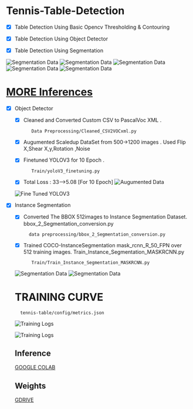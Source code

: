 # Tennis-Table-Detection

- [X] Table Detection Using Basic Opencv Thresholding & Contouring

- [X] Table Detection Using Object Detector

- [X] Table Detection Using Segmentation 


![Segmentation Data](https://github.com/ap1690/tennis-table/blob/master/src/3_seg.png)
![Segmentation Data](https://github.com/ap1690/tennis-table/blob/master/src/98_seg.jpg)
![Segmentation Data](https://github.com/ap1690/tennis-table/blob/master/src/65_seg.jpg)
![Segmentation Data](https://github.com/ap1690/tennis-table/blob/master/src/93_seg.jpg)
![Segmentation Data](https://github.com/ap1690/tennis-table/blob/master/src/53.jpg)



# [MORE Inferences](https://drive.google.com/drive/folders/127Yg-1wEeQXEXr0qwPy0NpBwrkQB2XNc?usp=sharing)











- [X] Object Detector

    - [X] Cleaned and Converted Custom CSV to PascalVoc XML . 
  
  
             Data Preprocessing/Cleaned_CSV2VOCxml.py

    - [X] Augumented Scaledup DataSet from 500->1200 images . Used Flip X,Shear X,y,Rotation ,Noise

    - [X] Finetuned YOLOV3 for 10 Epoch .
               
             Train/yoloV3_finetuning.py

    - [X] Total Loss : 33-->5.08 [For 10 Epoch]
    ![Augumented Data](https://github.com/ap1690/tennis-table/blob/master/src/aug_train.png)
    

    
    
    ![Fine Tuned YOLOV3](https://github.com/ap1690/tennis-table/blob/master/src/6-detected.jpg)
    
    
    
- [X] Instance Segmentation

    - [X] Converted The BBOX 512images to Instance Segmentation Dataset.  bbox_2_Segmentation_conversion.py
    
            data preprocessing/bbox_2_Segmentation_conversion.py 


    - [X] Trained COCO-InstanceSegmentation  mask_rcnn_R_50_FPN  over 512 training images. Train_Instance_Segmentation_MASKRCNN.py

             Train/Train_Instance_Segmentation_MASKRCNN.py 

    ![Segmentation Data](https://github.com/ap1690/tennis-table/blob/master/src/1_seg.png)
    ![Segmentation Data](https://github.com/ap1690/tennis-table/blob/master/src/3_seg.png)
    
    
    # TRAINING CURVE
    
        tennis-table/config/metrics.json
    ![Training Logs](https://github.com/ap1690/tennis-table/blob/master/src/logs.jpeg)
    
    
    ![Training Logs](https://github.com/ap1690/tennis-table/blob/master/src/tensorboard.png)
    
    
    ## Inference
    [GOOGLE COLAB](https://colab.research.google.com/drive/1rFHio8HCqRdpj-0YdcAYkPOaNWdiphBb?usp=sharing)
    
    ## Weights
    [GDRIVE](https://drive.google.com/drive/folders/1T4NpiQenrhYhE_IPrMrMQEwLsBaaE4V4?usp=sharing)
    
    
    
